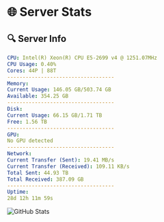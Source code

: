 # 🌐 Server Stats
## 🔍 Server Info
```yaml
CPU: Intel(R) Xeon(R) CPU E5-2699 v4 @ 1251.07MHz
CPU Usage: 0.40%
Cores: 44P | 88T
-----------------------------------
Memory:
Current Usage: 146.05 GB/503.74 GB
Available: 354.25 GB
-----------------------------------
Disk:
Current Usage: 66.15 GB/1.71 TB
Free: 1.56 TB
-----------------------------------
GPU:
No GPU detected
-----------------------------------
Network:
Current Transfer (Sent): 19.41 MB/s
Current Transfer (Received): 109.11 KB/s
Total Sent: 44.93 TB
Total Received: 387.09 GB
-----------------------------------
Uptime:
28d 12h 11m 59s
```
![GitHub Stats](https://img.shields.io/badge/Updated-2025-04-05_09:34:48-blue)
